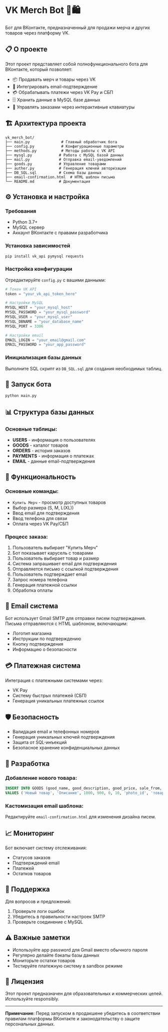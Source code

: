 # VK Merch Bot 🤖🛍️

Бот для ВКонтакте, предназначенный для продажи мерча и других товаров через платформу VK.

## 📋 О проекте

Этот проект представляет собой полнофункционального бота для ВКонтакте, который позволяет:
- 📦 Продавать мерч и товары через VK
- 📧 Интегрировать email-подтверждение
- 💳 Обрабатывать платежи через VK Pay и СБП
- 🗄️ Хранить данные в MySQL базе данных
- 📱 Управлять заказами через интерактивные клавиатуры

## 🏗️ Архитектура проекта

```
vk_merch_bot/
├── main.py              # Главный обработчик бота
├── config.py            # Конфигурационные параметры
├── methods.py           # Методы работы с VK API
├── mysql.py            # Работа с MySQL базой данных
├── mail.py             # Отправка email-уведомлений
├── goods.py            # Управление товарами
├── auther.py           # Генерация ключей авторизации
├── DB_SQL.sql          # Схема базы данных
├── email-confirmation.html  # HTML шаблон письма
└── README.md           # Документация
```

## ⚙️ Установка и настройка

### Требования
- Python 3.7+
- MySQL сервер
- Аккаунт ВКонтакте с правами разработчика

### Установка зависимостей
```bash
pip install vk_api pymysql requests
```

### Настройка конфигурации
Отредактируйте `config.py` с вашими данными:

```python
# Токен VK API
token = "your_vk_api_token_here"

# Настройки MySQL
MYSQL_HOST = "your_mysql_host"
MYSQL_PASSWORD = "your_mysql_password"
MYSQL_USER = "your_mysql_user"
MYSQL_DBNAME = "your_database_name"
MYSQL_PORT = 3306

# Настройки email
EMAIL_LOGIN = "your_email@gmail.com"
EMAIL_PASSWORD = "your_app_password"
```

### Инициализация базы данных
Выполните SQL скрипт из `DB_SQL.sql` для создания необходимых таблиц.

## 🚀 Запуск бота

```bash
python main.py
```

## 📊 Структура базы данных

### Основные таблицы:
- **USERS** - информация о пользователях
- **GOODS** - каталог товаров
- **ORDERS** - история заказов
- **PAYMENTS** - информация о платежах
- **EMAIL** - данные email-подтверждения

## 🎯 Функциональность

### Основные команды:
- `Купить Мерч` - просмотр доступных товаров
- Выбор размера (S, M, L(XL))
- Ввод email для подтверждения
- Ввод телефона для связи
- Оплата через VK Pay/СБП

### Процесс заказа:
1. Пользователь выбирает "Купить Мерч"
2. Бот показывает карусель с товарами
3. Пользователь выбирает товар и размер
4. Система запрашивает email для подтверждения
5. Отправляется письмо с ссылкой подтверждения
6. Пользователь подтверждает email
7. Запрос номера телефона
8. Генерация платежной ссылки
9. Обработка оплаты

## 📧 Email система

Бот использует Gmail SMTP для отправки писем подтверждения. Письма отправляются с HTML шаблоном, включающим:
- Логотип магазина
- Инструкции по подтверждению
- Кнопку подтверждения
- Информацию о безопасности

## 💳 Платежная система

Интеграция с платежными системами через:
- VK Pay
- Систему быстрых платежей (СБП)
- Генерация уникальных платежных ссылок

## 🛡️ Безопасность

- Валидация email и телефонных номеров
- Генерация уникальных ключей подтверждения
- Защита от SQL-инъекций
- Безопасное хранение конфиденциальных данных

## 🔧 Разработка

### Добавление нового товара:
```sql
INSERT INTO GOODS (good_name, good_description, good_price, sale_from, ordered, remain, photo_id, good_link)
VALUES ('Новый товар', 'Описание', 1000, 900, 0, 10, 'photo_id', 'товарная_ссылка');
```

### Кастомизация email шаблона:
Редактируйте `email-confirmation.html` для изменения дизайна писем.

## 📈 Мониторинг

Бот включает систему отслеживания:
- Статусов заказов
- Подтверждений email
- Платежей
- Остатков товаров

## 🤝 Поддержка

Для вопросов и предложений:
1. Проверьте логи ошибок
2. Убедитесь в правильности настроек SMTP
3. Проверьте соединение с MySQL

## ⚠️ Важные заметки

- Используйте app password для Gmail вместо обычного пароля
- Регулярно делайте бэкапы базы данных
- Мониторьте остатки товаров
- Тестируйте платежную систему в sandbox режиме

## 📄 Лицензия

Этот проект предназначен для образовательных и коммерческих целей. Используйте responsibly.

---

**Примечание**: Перед запуском в продакшене убедитесь в соответствии правилам платформы ВКонтакте и законодательству о защите персональных данных.
